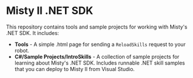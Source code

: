 # Misty II .NET SDK

This repository contains tools and sample projects for working with Misty's .NET SDK. It includes:

* **Tools** - A simple .html page for sending a `ReloadSkills` request to your robot.
* **C#/Sample Projects/IntroSkills** - A collection of sample projects for learning about Misty's .NET SDK. Includes runnable .NET skill samples that you can deploy to Misty II from Visual Studio.